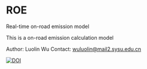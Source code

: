 # ROE
Real-time on-road emission model

This is a on-road emission calculation model


Author: Luolin Wu 
Contact: wuluolin@mail2.sysu.edu.cn

<a href="https://zenodo.org/badge/latestdoi/175628265"><img src="https://zenodo.org/badge/175628265.svg" alt="DOI"></a>
